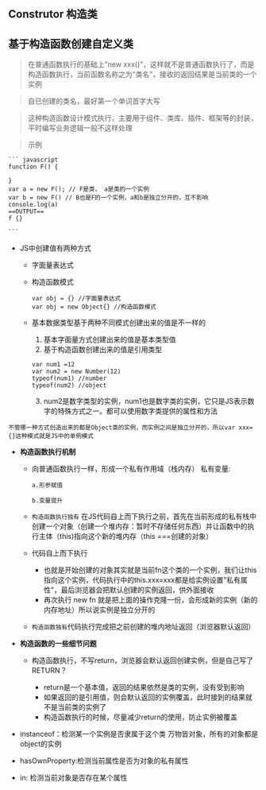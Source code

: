 ## **Construtor 构造类**

## 基于构造函数创建自定义类

> 在普通函数执行的基础上"new xxx()"，这样就不是普通函数执行了，而是构造函数执行，当前函数名称之为"类名"，接收的返回结果是当前类的一个实例

>  自已创建的类名，最好第一个单词首字大写

> 这种构造函数设计模式执行，主要用于组件、类库、插件、框架等的封装，平时编写业务逻辑一般不这样处理

> 示例

    ``` javascript
    function F() {

    }
    var a = new F(); // F是类， a是类的一个实例
    var b = new F() // B也是F的一个实例，a和b是独立分开的，互不影响
    console.log(a)
    ==OUTPUT==
    f {}

    ```

- JS中创建值有两种方式

    + 字面量表达式
    + 构造函数模式

        ```
        var obj = {} //字面量表达式
        var obj = new Object{} //构造函数模式
        ```
     + 基本数据类型基于两种不同模式创建出来的值是不一样的

        1. 基本字面量方式创建出来的值是基本类型值
        2. 基于构造函数创建出来的值是引用类型
        ```
        var num1 =12
        var num2 = new Number(12)
        typeof(num1) //number
        typeof(num2) //object
        ```
        3. num2是数字类型的实例，num1也是数字类的实例，它只是JS表示数字的特殊方式之一。都可以使用数字类提供的属性和方法

 `不管哪一种方式创造出来的都是Object类的实例，而实例之间是独立分开的，所以var xxx={}这种模式就是JS中的单例模式`


- **构造函数执行机制**

    + 向普通函数执行一样，形成一个私有作用域（栈内存）
          私有变量:

          a.形参赋值

          b.变量提升
    + `构造函数执行独有` 在JS代码自上而下执行之前，首先在当前形成的私有栈中创建一个对象（创建一个堆内存：暂时不存储任何东西）并让函数中的执行主体（this)指向这个新的堆内存（this ===创建的对象）
    + 代码自上而下执行
        -  也就是开始创建的对象其实就是当前fn这个类的一个实例，我们让this指向这个实例，代码执行中的this.xxx=xxx都是给实例设置"私有属性"，最后浏览器会把默认创建的实例返回，供外面接收
        -  再次执行 new fn 就是把上面的操作克隆一份，会形成新的实例（新的内存地址）所以说实例是独立分开的
    + `构造函数独有`代码执行完成把之前创建的堆内地址返回（浏览器默认返回）

- **构造函数的一些细节问题**

    + 构造函数执行，不写return，浏览器会默认返回创建实例，但是自己写了RETURN？

        - return是一个基本值，返回的结果依然是类的实例，没有受到影响
        - 如果返回的是引用值，则会默认返回的实例覆盖，此时接到的结果就不是当前类的实例了
        - 构造函数执行的时候，尽量减少return的使用，防止实例被覆盖

- instanceof：检测某一个实例是否隶属于这个类
万物皆对象，所有的对象都是object的实例
- hasOwnProperty:检测当前属性是否为对象的私有属性
- in: 检测当前对象是否存在某个属性


